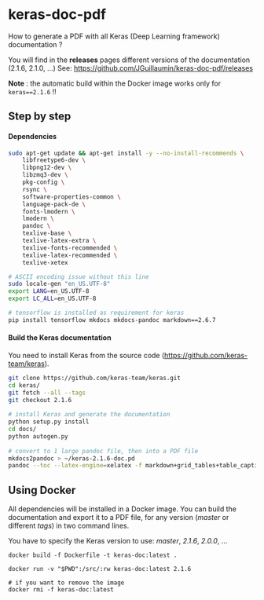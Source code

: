 # keras-doc-pdf
How to generate a PDF with all Keras (Deep Learning framework) documentation ? 

You will find in the **releases** pages different versions of the documentation (2.1.6, 2.1.0, ...)
See: https://github.com/JGuillaumin/keras-doc-pdf/releases

**Note** : the automatic build within the Docker image works only for `keras==2.1.6` !!

## Step by step

#### Dependencies

```bash
sudo apt-get update && apt-get install -y --no-install-recommends \
    libfreetype6-dev \
    libpng12-dev \
    libzmq3-dev \
    pkg-config \
    rsync \
    software-properties-common \
    language-pack-de \
    fonts-lmodern \
    lmodern \
    pandoc \
    texlive-base \
    texlive-latex-extra \
    texlive-fonts-recommended \
    texlive-latex-recommended \
    texlive-xetex

# ASCII encoding issue without this line
sudo locale-gen "en_US.UTF-8"
export LANG=en_US.UTF-8
export LC_ALL=en_US.UTF-8

# tensorflow is installed as requirement for keras
pip install tensorflow mkdocs mkdocs-pandoc markdown==2.6.7
```


#### Build the Keras documentation

You need to install Keras from the source code (https://github.com/keras-team/keras). 
```bash
git clone https://github.com/keras-team/keras.git
cd keras/
git fetch --all --tags
git checkout 2.1.6
    
# install Keras and generate the documentation
python setup.py install
cd docs/
python autogen.py
    
# convert to 1 large pandoc file, then into a PDF file
mkdocs2pandoc > ~/keras-2.1.6-doc.pd
pandoc --toc --latex-engine=xelatex -f markdown+grid_tables+table_captions -o ~/keras-2.1.6-doc.pdf ~/keras-2.1.6-doc.pd
```

## Using Docker 

All dependencies will be installed in a Docker image. 
You can build the documentation and export it to a PDF file, for any version (_master_ or different _tags_) in two command lines.

You have to specify the Keras version to use: _master_, _2.1.6_, _2.0.0_, ...


```
docker build -f Dockerfile -t keras-doc:latest .

docker run -v "$PWD":/src/:rw keras-doc:latest 2.1.6

# if you want to remove the image
docker rmi -f keras-doc:latest
```

